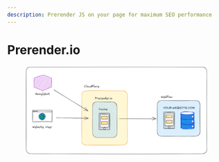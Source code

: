 ```yaml
---
description: Prerender JS on your page for maximum SEO performance
---
```


# Prerender.io



<figure><img src="../.gitbook/assets/image (1).png" alt=""><figcaption></figcaption></figure>

